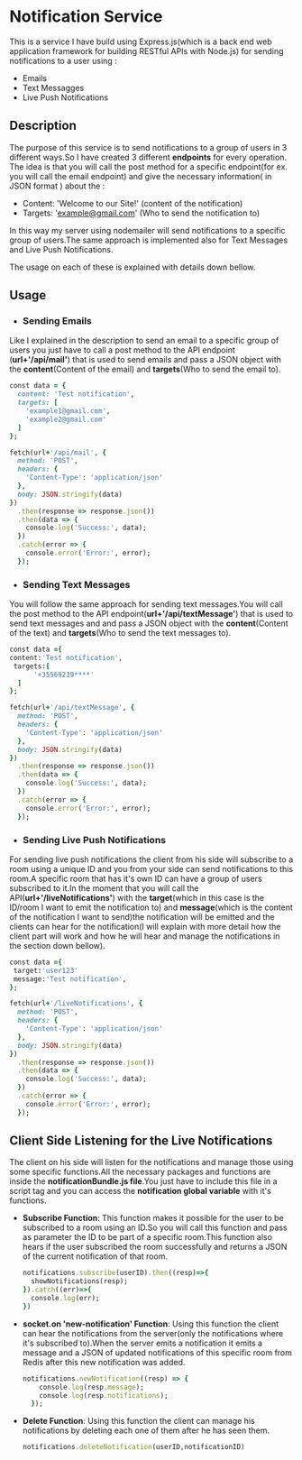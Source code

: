# Notification Service
This is a service I have build using Express.js(which is a back end web application framework for building RESTful APIs with Node.js) for sending notifications to a user
using :

* Emails
* Text Messagges
* Live Push Notifications

## Description
The purpose of this service is to send notifications to a group of users in 3 different ways.So I have created 3 different **endpoints** for every operation.
The idea is that you will call the post method for a specific endpoint(for ex. you will call the email endpoint) and give the necessary information( in JSON format ) 
about the :

* Content: 'Welcome to our Site!' (content of the notification)
* Targets: 'example@gmail.com' (Who to send the notification to)

In this way my server using nodemailer will send notifications to a specific group of users.The same approach is implemented also for Text Messages 
and Live Push Notifications.

The usage on each of these is explained with details down bellow.

## Usage

* ### Sending Emails

Like I explained in the description to send an email to a specific group of users you just have to call a post method to the API endpoint (**url+'/api/mail'**) that is used to send emails and pass a JSON object with the **content**(Content of the email) and **targets**(Who to send the email to).

```ruby 
const data = {
  content: 'Test notification',
  targets: [
    'example1@gmail.com',
    'example2@gmail.com'
  ]
};

fetch(url+'/api/mail', {
  method: 'POST',
  headers: {
    'Content-Type': 'application/json'
  },
  body: JSON.stringify(data)
})
  .then(response => response.json())
  .then(data => {
    console.log('Success:', data);
  })
  .catch(error => {
    console.error('Error:', error);
  });
  ```


* ### Sending Text Messages
You will follow the same approach for sending text messages.You will call the post method to the API endpoint(**url+'/api/textMessage'**) 
that is used to send text messages and and pass a JSON object with the **content**(Content of the text) and **targets**(Who to send the text messages to).

```ruby 
const data ={
content:'Test notification',
 targets:[
      '+35569239****'
  ]
};

fetch(url+'/api/textMessage', {
  method: 'POST',
  headers: {
    'Content-Type': 'application/json'
  },
  body: JSON.stringify(data)
})
  .then(response => response.json())
  .then(data => {
    console.log('Success:', data);
  })
  .catch(error => {
    console.error('Error:', error);
  });
  ```

* ### Sending Live Push Notifications

For sending live push notifications the client from his side will subscribe to a room using a unique ID and you from your side can send notifications to this room.A specific room that has it's own ID can have a group of users subscribed to it.In the moment that you will call the API(**url+'/liveNotifications'**) with the **target**(which in this case is the ID/room I want to emit the notification to) and **message**(which is the content of the notification I want to send)the notification will be emitted and the clients can hear for the notification(I will explain with more detail how the client part will work and how he will hear and manage the notifications in the section down bellow).

```ruby 
const data ={
 target:'user123'
 message:'Test notification',
};

fetch(url+'/liveNotifications', {
  method: 'POST',
  headers: {
    'Content-Type': 'application/json'
  },
  body: JSON.stringify(data)
})
  .then(response => response.json())
  .then(data => {
    console.log('Success:', data);
  })
  .catch(error => {
    console.error('Error:', error);
  });
  ```

## Client Side Listening for the Live Notifications

The client on his side will listen for the notifications and manage those using some specific functions.All the necessary packages and functions are inside the **notificationBundle.js file**.You just have to include this file in a script tag and you can access the **notification global variable** with it's functions.

* **Subscribe Function**:
  This function makes it possible for the user to be subscribed to a room using an ID.So you will call this function and pass as parameter the ID to be part of a     specific room.This function also hears if the user subscribed the room successfully and returns a JSON of the current notification of that room.
  
  ```ruby
  notifications.subscribe(userID).then((resp)=>{
    showNotifications(resp);
  }).catch((err)=>{
    console.log(err);
  })
  ```
  
* **socket.on 'new-notification' Function**:
  Using this function the client can hear the notifications from the server(only the notifications where it's subscribed to).When the server emits a notification it emits a   message and a JSON of updated notifications of this specific room from Redis after this new notification was added.
  
  ```ruby
  notifications.newNotification((resp) => {
      console.log(resp.message);
      console.log(resp.notifications);
    });
   ```
   
* **Delete Function**:
  Using this function the client can manage his notifications by deleting each one of them after he has seen them.
  
  ```ruby
  notifications.deleteNotification(userID,notificationID)

  










